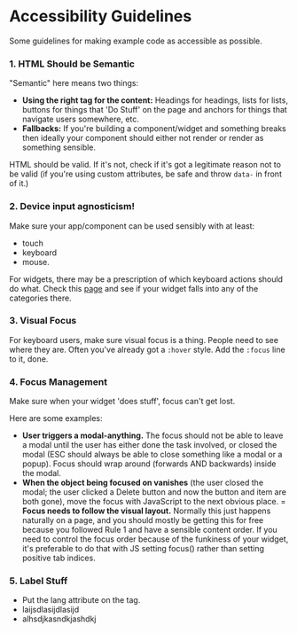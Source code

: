 # Accessibility Guidelines

Some guidelines for making example code as accessible as possible.

### 1. HTML Should be Semantic
"Semantic" here means two things:
- **Using the right tag for the content:** Headings for headings, lists for lists, buttons for things that 'Do Stuff' on the page and anchors for things that navigate users somewhere, etc.
- **Fallbacks:** If you're building a component/widget and something breaks then ideally your component should either not render or render as something sensible.

HTML should be valid. If it's not, check if it's got a legitimate reason not to be valid (if you're using custom attributes, be safe and throw `data-` in front of it.)

### 2. Device input agnosticism!
Make sure your app/component can be used sensibly with at least:
- touch
- keyboard
- mouse.

For widgets, there may be a prescription of which keyboard actions should do what. Check this [page](https://www.w3.org/TR/wai-aria-practices/#aria-ex) and see if your widget falls into any of the categories there.

### 3. Visual Focus

For keyboard users, make sure visual focus is a thing. People need to see where they are. Often you've already got a `:hover` style. Add the `:focus` line to it, done.

### 4. Focus Management
Make sure when your widget 'does stuff', focus can't get lost.

Here are some examples:
- **User triggers a modal-anything.** The focus should not be able to leave a modal until the user has either done the task involved, or closed the modal (ESC should always be able to close something like a modal or a popup). Focus should wrap around (forwards AND backwards) inside the modal.
- **When the object being focused on vanishes** (the user closed the modal; the user clicked a Delete button and now the button and item are both gone), move the focus with JavaScript to the next obvious place.
= **Focus needs to follow the visual layout.** Normally this just happens naturally on a page, and you should mostly be getting this for free because you followed Rule 1 and have a sensible content order. If you need to control the focus order because of the funkiness of your widget, it's preferable to do that with JS setting focus() rather than setting positive tab indices.

### 5. Label Stuff
- Put the lang attribute on the <html> tag.
- laijsdlasijdlasijd
- alhsdjkasndkjashdkj
